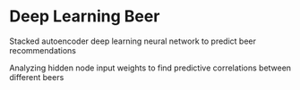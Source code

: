 Deep Learning Beer
======

Stacked autoencoder deep learning neural network to predict beer recommendations

Analyzing hidden node input weights to find predictive correlations between different beers